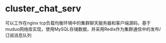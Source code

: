 # cluster_chat_serv
可以工作在nginx tcp负载均衡环境中的集群聊天服务器和客户端源码，基于muduo网络库实现，使用MySQL存储数据，并采用Redis作为集群通信中的发布/订阅消息队列
